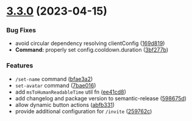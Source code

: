 # [3.3.0](https://github.com/Mirasaki/discord.js-bot-template/compare/v3.2.0...v3.3.0) (2023-04-15)


### Bug Fixes

* avoid circular dependency resolving clientConfig ([169d819](https://github.com/Mirasaki/discord.js-bot-template/commit/169d8197eb0a79f2eec9f54b13967f585e97098f))
* **Command:** properly set config.cooldown.duration ([3bf277b](https://github.com/Mirasaki/discord.js-bot-template/commit/3bf277b3da15a9554a1d41df6a44092c7006778e))


### Features

* `/set-name` command ([bfae3a2](https://github.com/Mirasaki/discord.js-bot-template/commit/bfae3a214802e5d27c61ea2137d242a49945a77b))
* `set-avatar` command ([7bae016](https://github.com/Mirasaki/discord.js-bot-template/commit/7bae01640e32050531bbb1f14883dcf8df774d3a))
* add `msToHumanReadableTime` util fn ([ee41cd8](https://github.com/Mirasaki/discord.js-bot-template/commit/ee41cd8cbcac4864fff1369eab76f414d3b105df))
* add changelog and package version to semantic-release ([598675d](https://github.com/Mirasaki/discord.js-bot-template/commit/598675d5a07acf98b00b776ced69d142cb25a08b))
* allow dynamic button actions ([abfb331](https://github.com/Mirasaki/discord.js-bot-template/commit/abfb3314669dfea1aa8b383792bc79e0aaaf9ea3))
* provide additional configuration for `/invite` ([259762c](https://github.com/Mirasaki/discord.js-bot-template/commit/259762cc062bd82b4f45d02470d2600613e22e12))
